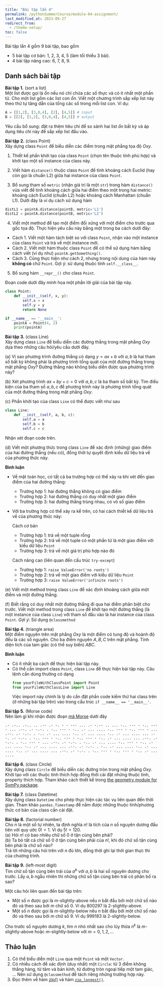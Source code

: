 ```yaml
---
title: "Bài tập lần 4"
permalink: /pythonSummerCourse/module-04-assignment/
last_modified_at: 2023-09-27
redirect_from:
  - /theme-setup/
toc: false
---
```


Bài tập lần 4 gồm 9 bài tập, bao gồm
- 5 bài tập cơ bản: 1, 2, 3, 4, 5 (làm tối thiểu 3 bài).
- 4 bài tập nâng cao: 6, 7, 8, 9.


## Danh sách bài tập

**Bài tập 1.** (sort a list) \
Một list được gọi là _ổn_ nếu nó chỉ chứa các số thực và có ít nhất một phần tử. Cho một list gồm các list con _ổn_. Viết một chương trình sắp xếp list này theo thứ tự tăng dẫn của tổng các số trong mỗi list con. Ví dụ:
```py
A = [[1,2], [3,0,4], [2], [4,5]] # input
B = [[2], [1,2], [3,0,4], [4,5]] # output
```
Yêu cầu bổ sung: đặt ra thêm tiêu chí để so sánh hai list _ổn_ bất kỳ và áp dụng tiêu chí này để sắp xếp list đầu vào.

**Bài tập 2.** (class Point) \
Xây dựng class `Point` để biểu diễn các điểm trong mặt phẳng tọa độ $Oxy$.

1. Thiết kế phần khởi tạo của class `Point` (chọn tên thuộc tính phù hợp) và khởi tạo một số instance của class này.

2. Viết hàm `distance()` thuộc class `Point` để tính khoảng cách Euclid (hay còn gọi là chuẩn L2) giữa hai instance của class `Point`.

3. Bổ sung tham số `metric` (nhận giá trị là một `str`) trong hàm `distance()` vừa viết để tính khoảng cách giữa hai điểm theo một trong hai metric: khoảng cách Euclid (chuẩn L2) hoặc khoảng cách Manhattan (chuẩn L1). Dưới đây là ví dụ cách sử dụng hàm
  ```py
  distL1 = pointA.distance(pointB, metric='L1')
  distL2 = pointA.distance(pointB, metric='L2')
  ```

4. Viết một method để tạo một điểm đối xứng với một điểm cho trước qua gốc tọa độ. Thực hiện yêu cầu này bằng một trong ba cách dưới đây:
- Cách 1. Viết một hàm tách biệt so với class `Point`, nhận vào một instance của class `Point` và trả về một instance mới.
- Cách 2. Viết một hàm thuộc class `Point` để có thể sử dụng hàm bằng cách viết (ví dụ như) `pointA.getSomething()`.
- Cách 3. Cũng thực hiện như cách 2, nhưng trong nội dung của hàm này **không có** chữ `Point`. Gợi ý: sử dụng thuộc tính `self.__class__`.

5. Bổ sung hàm `__repr__()` cho class `Point`.

Đoạn code dưới đây minh họa một phần lời giải của bài tập này.

```py
class Point:
    def __init__(self, x, y):
        self.x = x
        self.y = y
        return None

if __name__ == '__main__':
    pointA = Point(4, 2)
    print(pointA)
```

**Bài tập 3.** (class Line) \
Xây dựng class `Line` để biểu diễn các đường thẳng trong mặt phẳng $Oxy$ dựa theo những câu hỏi/yêu cầu dưới đây.

(a) Vì sao phương trình đường thẳng có dạng $y = ax + b$ với $a, b$ là hai tham số bất kỳ không phải là phương trình tổng quát của một đường thẳng trong mặt phẳng $Oxy$? Đường thẳng nào không biểu diễn được qua phương trình này?

(b) Xét phương trình $ax + by + c = 0$ với $a, b, c$ là ba tham số bất kỳ. Tìm điều kiện của ba tham số $a, b, c$ để phương trình này là phương trình tổng quát của một đường thẳng trong mặt phẳng $Oxy$.

(c) Phần khởi tạo của class `Line` có thể được viết như sau
```py
class Line:
    def __init__(self, a, b, c):
        self.a = a
        self.b = b
        self.c = c
```
Nhận xét đoạn code trên.

(d) Viết một phương thức trong class `Line` để xác định (những) giao điểm của hai đường thẳng (nếu có), đồng thời tự quyết định kiểu dữ liệu trả về của phương thức này.

**Bình luận**
- Về mặt toán học, có tất cả ba trường hợp có thể xảy ra khi xét đến giao điểm của hai đường thẳng:
  + Trường hợp 1: hai đường thẳng không có giao điểm
  + Trường hợp 2: hai đường thẳng có duy nhất một giao điểm
  + Trường hợp 3: hai đường thẳng trùng nhau, có vô số giao điểm

- Với ba trường hợp có thể xảy ra kể trên, có hai cách thiết kế dữ liệu trả về của phương thức này:

  Cách cơ bản
  + Trường hợp 1: trả về một tuple rỗng
  + Trường hợp 2: trả về một tuple có một phần tử là một giao điểm với kiểu dữ liệu `Point`
  + Trường hợp 3: trả về một giá trị phù hợp nào đó

  Cách nâng cao (liên quan đến cấu trúc `try-except`)
  + Trường hợp 1: `raise ValueError('no roots')`
  + Trường hợp 2: trả về một giao điểm với kiểu dữ liệu `Point`
  + Trường hợp 3: `raise ValueError('infinite roots')`

(e) Viết một method trong class `Line` để xác định khoảng cách giữa một điểm và một đường thẳng.

(f) Biết rằng có duy nhất một đường thẳng đi qua hai điểm phân biệt cho trước. Viết một method trong class `Line` để khởi tạo một đường thẳng (là một instance của class `Line`) với tham số đầu vào là hai instance của class `Point`. *Gợi ý:* Sử dụng `@classmethod`


**Bài tập 4.** (triangle area) \
Một điểm nguyên trên mặt phẳng $Oxy$ là một điểm có tung độ và hoành độ đều là các số nguyên. Cho ba điểm nguyên $A, B, C$ trên mặt phẳng. Tính diện tích của tam giác (có thể suy biến) $ABC$.

**Bình luận**
- Có ít nhất ba cách để thực hiện bài tập này.
- Có thể cần import class `Point`, class `Line` để thực hiện bài tập này. Câu lệnh cần dùng thường có dạng
  ```py
  from yourFileWithClassPoint import Point
  from yourFileWithClassLine import Line
  ```
  Việc import này chính là lý do cần đặt phần code kiểm thử hai class trên (ở những bài tập trên) vào trong cấu trúc `if __name__ == '__main__'`.


**Bài tập 5.** (Morse code) \
Nên làm gì khi nhận được đoạn [mã Morse](https://en.wikipedia.org/wiki/Morse_code) dưới đây
```
.- .-.. .-.. .. .-- .- -. - - --- ... .- -.-- .. ... -.. --- - -.. --- - ... .--. .- -.-. . -.. --- - -.. .- ... .... -.. --- - -.. --- - ... .--. .- -.-. . -.. .- ... .... -.. .- ... .... -.. .- ... .... ... .--. .- -.-. . -.. --- - -.. --- - -.. --- - -.. .- ... .... ... .--. .- -.-. . -.. --- - ... .--. .- -.-. . -.. .- ... .... -.. --- - -.. .- ... .... -.. .- ... .... ... .--. .- -.-. . -.. .- ... .... -.. .- ... .... -.. .- ... .... ... .--. .- -.-. . -.. --- - -.. --- - -.. .- ... ....
```

**Bài tập 6.** (class Circle) \
Xây dựng class `Circle` để biểu diễn các đường tròn trong mặt phẳng $Oxy$. Khởi tạo với các thuộc tính thích hợp đồng thời cài đặt những thuộc tính, property thích hợp. Tham khảo cách thiết kế trong [the geometry module for SymPy package](https://docs.sympy.org/latest/modules/geometry/index.html).


**Bài tập 7.** (class Datetime) \
Xây dựng class `Datetime` cho phép thực hiện các tác vụ liên quan đến thời gian. Tham khảo `pandas.Timestamp` để nắm được những thuộc tính/phương thức cơ bản của class cần cài đặt.

**Bài tập 8.** (factorial number) \
Cho $n$ là một số tự nhiên, ta định nghĩa $n!$ là tích của $n$ số nguyên dương đầu tiên với quy ước $0! = 1$. Ví dụ $5!=120$. \
(a) Hỏi $n!$ có bao nhiêu chữ số 0 ở tận cùng bên phải? \
(b) Ta bỏ tất cả chữ số 0 ở tận cùng bên phải của $n!$, khi đó chữ số tận cùng bên phải là chữ số nào? \
Trả lời những câu hỏi trên với $n$ đủ lớn, đồng thời ghi lại thời gian thực thi của chương trình.

**Bài tập 9.** (left-most digit) \
Tìm chữ số tận cùng bên trái của $a^b$ với $a,b$ là hai số nguyên dương cho trước. Lấy $a,b$ ngẫu nhiên thì những chữ số tận cùng bên trái có phân bố ra sao?

Một câu hỏi liên quan đến bài tập trên:
- Một số $n$ được gọi là $m$-slightly-above nếu $n$ bắt đầu bởi một chữ số nào đó và theo sau bởi $m$ chữ số 0. Ví dụ 800297 là 2-slightly-above.
- Một số $n$ được gọi là $m$-slightly-below nếu $n$ bắt đầu bởi một chữ số nào đó và theo sau bởi $m$ chữ số 9. Ví dụ 999183 là 2-slightly-below.

Cho trước số nguyên dương $k$, tìm $n$ nhỏ nhất sao cho lũy thừa $n^k$ là $m$-slightly-above hoặc $m$-slightly-below với $m=0,1,2,\ldots$

## Thảo luận
1. Có thể biểu diễn một `Line` qua một `Point` và một `Vector`.
2. Có nhiều cách để xác định (duy nhất) một `Circle`: từ 3 điểm không thẳng hàng, từ tâm và bán kính, từ đường tròn ngoại tiếp một tam giác, ... Nên sử dụng `@classmethod` để tách riêng những trường hợp này.
3. Đọc thêm về hàm [zip()](https://docs.python.org/3/library/functions.html#zip) và hàm [`zip_longest()`](https://docs.python.org/3/library/itertools.html#itertools.zip_longest).
